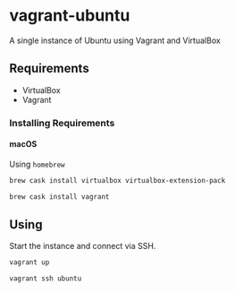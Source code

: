 # vagrant-ubuntu

A single instance of Ubuntu using Vagrant and VirtualBox

## Requirements

* VirtualBox
* Vagrant

### Installing Requirements

#### macOS

Using `homebrew`

```bash
brew cask install virtualbox virtualbox-extension-pack

brew cask install vagrant
```

## Using

Start the instance and connect via SSH.

```bash
vagrant up

vagrant ssh ubuntu
```

